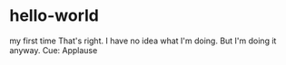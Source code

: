 # hello-world
my first time
That's right. I have no idea what I'm doing. But I'm doing it anyway. Cue: Applause
